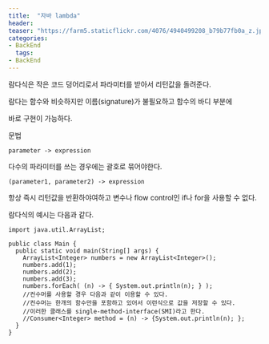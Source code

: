 ```yaml
---
title:  "자바 lambda"
header:
teaser: "https://farm5.staticflickr.com/4076/4940499208_b79b77fb0a_z.jpg"
categories:
- BackEnd
  tags:
- BackEnd
---
```


 람다식은 작은 코드 덩어리로서 파라미터를 받아서 리턴값을 돌려준다.
 
람다는 함수와 비슷하지만 이름(signature)가 불필요하고 함수의 바디 부분에

바로 구현이 가능하다.

문법

```
parameter -> expression
```

다수의 파라미터를 쓰는 경우에는 괄호로 묶어야한다.

```
(parameter1, parameter2) -> expression
```

항상 즉시 리턴값을 반환하야여하고 변수나 flow control인 if나 for을 사용할 수 없다.

람다식의 예시는 다음과 같다.

```
import java.util.ArrayList;

public class Main {
  public static void main(String[] args) {
    ArrayList<Integer> numbers = new ArrayList<Integer>();
    numbers.add(1);
    numbers.add(2);
    numbers.add(3);
    numbers.forEach( (n) -> { System.out.println(n); } );
    //컨수머를 사용할 경우 다음과 같이 이용할 수 있다.
    //컨수머는 한개의 함수만을 포함하고 있어서 이런식으로 값을 저장할 수 있다.
    //이러한 클래스를 single-method-interface(SMI)라고 한다.
    //Consumer<Integer> method = (n) -> {System.out.println(n); };
  }
}
```